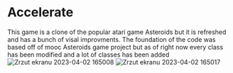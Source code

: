 # Accelerate
This game is a clone of the popular atari game Asteroids but it is refreshed and has a bunch of visal improvments. The foundation of the code was based off of mooc Asteroids game project but as of right now every class has been modified and a lot of classes has been added
![Zrzut ekranu 2023-04-02 165008](https://user-images.githubusercontent.com/78414946/229360534-79064fc6-b0cc-4ad7-9db8-721af9fb84b4.png)
![Zrzut ekranu 2023-04-02 165017](https://user-images.githubusercontent.com/78414946/229360536-6d207a82-5be8-486c-a7ba-2d7390737537.png)
